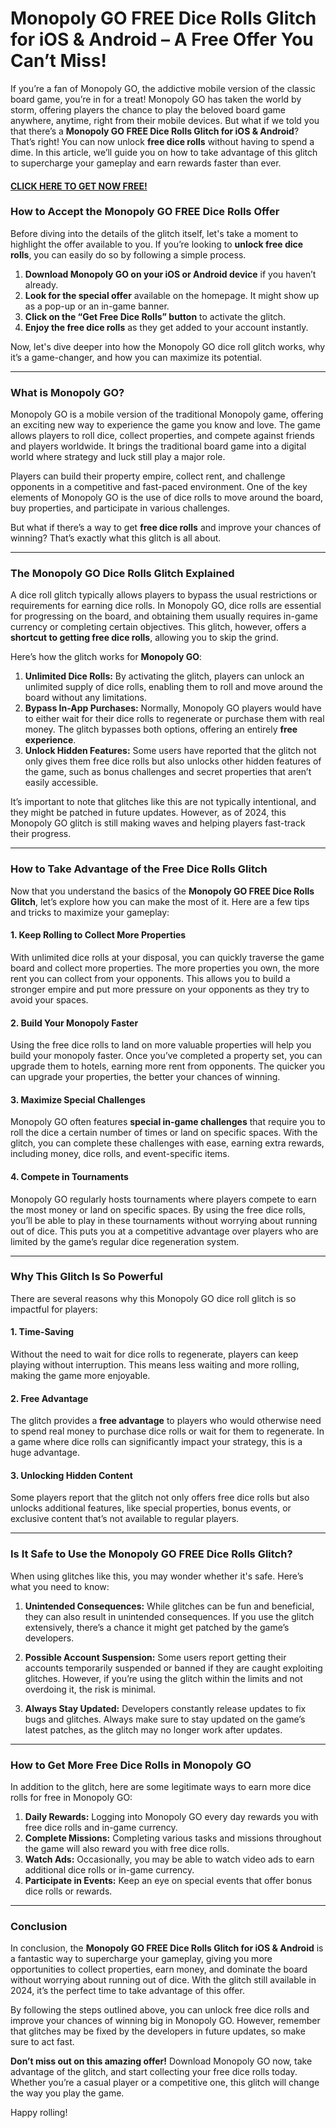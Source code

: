 # Monopoly GO FREE Dice Rolls Glitch for iOS & Android – A Free Offer You Can’t Miss!

If you’re a fan of Monopoly GO, the addictive mobile version of the classic board game, you’re in for a treat! Monopoly GO has taken the world by storm, offering players the chance to play the beloved board game anywhere, anytime, right from their mobile devices. But what if we told you that there’s a **Monopoly GO FREE Dice Rolls Glitch for iOS & Android**? That’s right! You can now unlock **free dice rolls** without having to spend a dime. In this article, we’ll guide you on how to take advantage of this glitch to supercharge your gameplay and earn rewards faster than ever.

#### [CLICK HERE TO GET NOW FREE!](https://freeforyou.xyz/monopoly/go/)

### **How to Accept the Monopoly GO FREE Dice Rolls Offer**

Before diving into the details of the glitch itself, let's take a moment to highlight the offer available to you. If you’re looking to **unlock free dice rolls**, you can easily do so by following a simple process. 

1. **Download Monopoly GO on your iOS or Android device** if you haven’t already.
2. **Look for the special offer** available on the homepage. It might show up as a pop-up or an in-game banner.
3. **Click on the “Get Free Dice Rolls” button** to activate the glitch.
4. **Enjoy the free dice rolls** as they get added to your account instantly.

Now, let's dive deeper into how the Monopoly GO dice roll glitch works, why it’s a game-changer, and how you can maximize its potential.

---

### **What is Monopoly GO?**

Monopoly GO is a mobile version of the traditional Monopoly game, offering an exciting new way to experience the game you know and love. The game allows players to roll dice, collect properties, and compete against friends and players worldwide. It brings the traditional board game into a digital world where strategy and luck still play a major role.

Players can build their property empire, collect rent, and challenge opponents in a competitive and fast-paced environment. One of the key elements of Monopoly GO is the use of dice rolls to move around the board, buy properties, and participate in various challenges. 

But what if there’s a way to get **free dice rolls** and improve your chances of winning? That’s exactly what this glitch is all about.

---

### **The Monopoly GO Dice Rolls Glitch Explained**

A dice roll glitch typically allows players to bypass the usual restrictions or requirements for earning dice rolls. In Monopoly GO, dice rolls are essential for progressing on the board, and obtaining them usually requires in-game currency or completing certain objectives. This glitch, however, offers a **shortcut to getting free dice rolls**, allowing you to skip the grind.

Here’s how the glitch works for **Monopoly GO**:

1. **Unlimited Dice Rolls:** By activating the glitch, players can unlock an unlimited supply of dice rolls, enabling them to roll and move around the board without any limitations.
2. **Bypass In-App Purchases:** Normally, Monopoly GO players would have to either wait for their dice rolls to regenerate or purchase them with real money. The glitch bypasses both options, offering an entirely **free experience**.
3. **Unlock Hidden Features:** Some users have reported that the glitch not only gives them free dice rolls but also unlocks other hidden features of the game, such as bonus challenges and secret properties that aren’t easily accessible.

It’s important to note that glitches like this are not typically intentional, and they might be patched in future updates. However, as of 2024, this Monopoly GO glitch is still making waves and helping players fast-track their progress.

---

### **How to Take Advantage of the Free Dice Rolls Glitch**

Now that you understand the basics of the **Monopoly GO FREE Dice Rolls Glitch**, let’s explore how you can make the most of it. Here are a few tips and tricks to maximize your gameplay:

#### **1. Keep Rolling to Collect More Properties**

With unlimited dice rolls at your disposal, you can quickly traverse the game board and collect more properties. The more properties you own, the more rent you can collect from your opponents. This allows you to build a stronger empire and put more pressure on your opponents as they try to avoid your spaces.

#### **2. Build Your Monopoly Faster**

Using the free dice rolls to land on more valuable properties will help you build your monopoly faster. Once you’ve completed a property set, you can upgrade them to hotels, earning more rent from opponents. The quicker you can upgrade your properties, the better your chances of winning.

#### **3. Maximize Special Challenges**

Monopoly GO often features **special in-game challenges** that require you to roll the dice a certain number of times or land on specific spaces. With the glitch, you can complete these challenges with ease, earning extra rewards, including money, dice rolls, and event-specific items.

#### **4. Compete in Tournaments**

Monopoly GO regularly hosts tournaments where players compete to earn the most money or land on specific spaces. By using the free dice rolls, you’ll be able to play in these tournaments without worrying about running out of dice. This puts you at a competitive advantage over players who are limited by the game’s regular dice regeneration system.

---

### **Why This Glitch Is So Powerful**

There are several reasons why this Monopoly GO dice roll glitch is so impactful for players:

#### **1. Time-Saving**

Without the need to wait for dice rolls to regenerate, players can keep playing without interruption. This means less waiting and more rolling, making the game more enjoyable.

#### **2. Free Advantage**

The glitch provides a **free advantage** to players who would otherwise need to spend real money to purchase dice rolls or wait for them to regenerate. In a game where dice rolls can significantly impact your strategy, this is a huge advantage.

#### **3. Unlocking Hidden Content**

Some players report that the glitch not only offers free dice rolls but also unlocks additional features, like special properties, bonus events, or exclusive content that’s not available to regular players.

---

### **Is It Safe to Use the Monopoly GO FREE Dice Rolls Glitch?**

When using glitches like this, you may wonder whether it's safe. Here’s what you need to know:

1. **Unintended Consequences:** While glitches can be fun and beneficial, they can also result in unintended consequences. If you use the glitch extensively, there’s a chance it might get patched by the game’s developers.
   
2. **Possible Account Suspension:** Some users report getting their accounts temporarily suspended or banned if they are caught exploiting glitches. However, if you’re using the glitch within the limits and not overdoing it, the risk is minimal.

3. **Always Stay Updated:** Developers constantly release updates to fix bugs and glitches. Always make sure to stay updated on the game’s latest patches, as the glitch may no longer work after updates.

---

### **How to Get More Free Dice Rolls in Monopoly GO**

In addition to the glitch, here are some legitimate ways to earn more dice rolls for free in Monopoly GO:

1. **Daily Rewards:** Logging into Monopoly GO every day rewards you with free dice rolls and in-game currency.
2. **Complete Missions:** Completing various tasks and missions throughout the game will also reward you with free dice rolls.
3. **Watch Ads:** Occasionally, you may be able to watch video ads to earn additional dice rolls or in-game currency.
4. **Participate in Events:** Keep an eye on special events that offer bonus dice rolls or rewards.

---

### **Conclusion**

In conclusion, the **Monopoly GO FREE Dice Rolls Glitch for iOS & Android** is a fantastic way to supercharge your gameplay, giving you more opportunities to collect properties, earn money, and dominate the board without worrying about running out of dice. With the glitch still available in 2024, it’s the perfect time to take advantage of this offer.

By following the steps outlined above, you can unlock free dice rolls and improve your chances of winning big in Monopoly GO. However, remember that glitches may be fixed by the developers in future updates, so make sure to act fast.

**Don’t miss out on this amazing offer!** Download Monopoly GO now, take advantage of the glitch, and start collecting your free dice rolls today. Whether you’re a casual player or a competitive one, this glitch will change the way you play the game.

Happy rolling!
